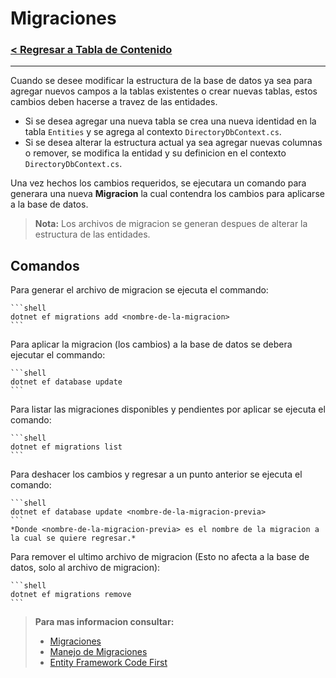 # Migraciones

### [< Regresar a Tabla de Contenido](./Documentacion.md)
---

Cuando se desee modificar la estructura de la base de datos ya sea para agregar nuevos campos a la tablas existentes o crear nuevas tablas, estos cambios deben hacerse a travez de las entidades.
- Si se desea agregar una nueva tabla se crea una nueva identidad en la tabla `Entities` y se agrega al contexto `DirectoryDbContext.cs`.
- Si se desea alterar la estructura actual ya sea agregar nuevas columnas o remover, se modifica la entidad y su definicion en el contexto `DirectoryDbContext.cs`.

Una vez hechos los cambios requeridos, se ejecutara un comando para generara una nueva **Migracion** la cual contendra los cambios para aplicarse a la base de datos.
> **Nota:** Los archivos de migracion se generan despues de alterar la estructura de las entidades.

## Comandos
Para generar el archivo de migracion se ejecuta el commando:

    ```shell
    dotnet ef migrations add <nombre-de-la-migracion>
    ```

Para aplicar la migracion (los cambios) a la base de datos se debera ejecutar el commando:

    ```shell
    dotnet ef database update
    ```

Para listar las migraciones disponibles y pendientes por aplicar se ejecuta el comando:

    ```shell
    dotnet ef migrations list
    ```

Para deshacer los cambios y regresar a un punto anterior se ejecuta el comando:

    ```shell
    dotnet ef database update <nombre-de-la-migracion-previa>
    ```
    *Donde <nombre-de-la-migracion-previa> es el nombre de la migracion a la cual se quiere regresar.*

Para remover el ultimo archivo de migracion (Esto no afecta a la base de datos, solo al archivo de migracion):

    ```shell
    dotnet ef migrations remove
    ```

> **Para mas informacion consultar:**
>   - [Migraciones](https://learn.microsoft.com/en-us/ef/core/managing-schemas/migrations/?tabs=dotnet-core-cli)
>   - [Manejo de Migraciones](https://learn.microsoft.com/en-us/ef/core/managing-schemas/migrations/managing?source=recommendations&tabs=dotnet-core-cli)
>   - [Entity Framework Code First](https://learn.microsoft.com/en-us/ef/ef6/modeling/code-first/migrations/existing-database)
>